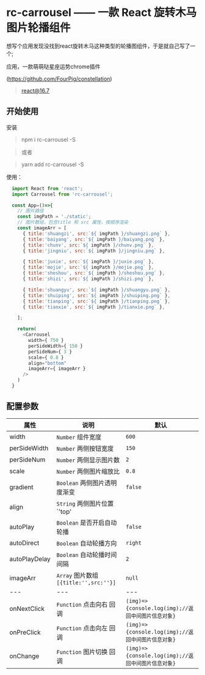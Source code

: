 # rc-carrousel —— 一款 React 旋转木马图片轮播组件 

想写个应用发现没找到react旋转木马这种类型的轮播图组件，于是就自己写了一个;

应用，一款萌萌哒星座运势chrome插件

(https://github.com/FourPig/constellation)

> react@16.7

## 开始使用

安装

> npm i rc-carrousel -S 

> 或者

> yarn add rc-carrousel -S

使用：

```javascript
  import React from 'react';
  import Carrousel from 'rc-carrousel';

  const App=()=>{
    // 图片路径
    const imgPath = './static';
    // 图片数组，包含title 和 src 属性，按顺序渲染
    const imageArr = [
      { title:'shuangzi', src:`${ imgPath }/shuangzi.png` },
      { title:'baiyang', src:`${ imgPath }/baiyang.png` },
      { title:'chunv', src:`${ imgPath }/chunv.png` },
      { title:'jingniu', src:`${ imgPath }/jingniu.png` },

      { title:'juxie', src:`${ imgPath }/juxie.png` },
      { title:'mojie', src:`${ imgPath }/mojie.png` },
      { title:'sheshou', src:`${ imgPath }/sheshou.png` },
      { title:'shizi', src:`${ imgPath }/shizi.png` },

      { title:'shuangyu', src:`${ imgPath }/shuangyu.png` },
      { title:'shuiping', src:`${ imgPath }/shuiping.png` },
      { title:'tianping', src:`${ imgPath }/tianping.png` },
      { title:'tianxie', src:`${ imgPath }/tianxie.png` },

    ];

    return(
      <Carrousel 
        width={ 750 } 
        perSideWidth={ 150 }
        perSideNum={ 3 }
        scale={ 0.8 }
        align="bottom"
        imageArr={ imageArr }
      />
    )
  }
```

## 配置参数

| 属性 | 说明 | 默认 |
| ---  | --- | --- |
| width | `Number` 组件宽度 | `600` |
| perSideWidth | `Number` 两侧按钮宽度 | `150` |
| perSideNum | `Number` 两侧显示图片数 | `2` |
| scale | `Number` 两侧图片缩放比 | `0.8` |
| gradient | `Boolean` 两侧图片透明度渐变 | `false` |
| align | `String` 两侧图片位置 `'top' || 'center' || 'bottom'` | `false` |
| autoPlay | `Boolean` 是否开启自动轮播 | `false` |
| autoDirect | `Boolean` 自动轮播方向 | `right` |
| autoPlayDelay | `Boolean` 自动轮播时间间隔 | `2` |
| imageArr | `Array` 图片数组`[{title:'',src:''}]` | `null` |
| ---  | --- | --- |
| onNextClick | `Function` 点击向右 回调 | `(img)=>{console.log(img);//返回中间图片信息对象}` |
| onPreClick | `Function` 点击向左 回调 | `(img)=>{console.log(img);//返回中间图片信息对象}` |
| onChange | `Function` 图片切换 回调 | `(img)=>{console.log(img);//返回中间图片信息对象}` |







